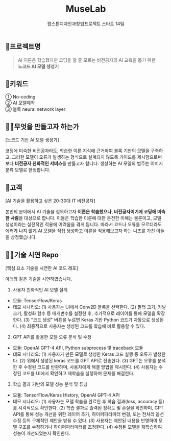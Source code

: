 <div align="center">
  
# MuseLab
캡스톤디자인과창업프로젝트 스타트 14팀 <br/><br/>

</div>

## 🤖프로젝트명
> AI 이론은 학습했지만 코딩을 할 줄 모르는 비전공자의 AI 교육을 돕기 위한 <br/>
> **노코드 AI 모델 생성기**

## 🌟키워드
① No-coding<br/>
② AI 모델제작<br/>
③ 블록 neural network layer<br/>

## 👩‍💻무엇을 만들고자 하는가
[노코드 기반 AI 모델 생성기]

코딩에 미숙한 비전공자라도, 학습한 이론 지식에 근거하여 블록 기반의 모델을 구축하고, 그러한 모델이 오류가 발생하는 형식으로 설계되지 않도록 가이드를 제시함으로써 보다 **비전공자 친화적인 서비스**를 만들고자 합니다. 생성하는 AI 모델의 범주는 이미지 분류 모델로 한정합니다.

## 🤚고객
[AI 기술을 활용하고 싶은 20-30대 IT 비전공자]

본인의 분야에서 AI 기술을 접목하고자 **이론은 학습했으나, 비전공자이기에 코딩에 미숙한 사람**을 대상으로 합니다. 이들은 학습한 이론에 대한 온전한 이해는 물론이고, 모델 생성이라는 실전적인 적용에 어려움을 겪게 됩니다. 따라서 코드나 오류를 모르더라도 에러가 나지 않게 AI 모델을 직접 생성하고 이론을 적용해보고자 하는 니즈를 가진 이들을 상정했습니다.

## 💁‍♀️기술 시연 Repo
[핵심 요소 기술을 시연한 AI 코드 레포]

아래와 같은 기술을 시연하였습니다.

1. 사용자 친화적인 AI 모델 설계
- 모듈: TensorFlow/Keras
- 데모 시나리오: 
	(1) 사용자는 UI에서 Conv2D 블록을 선택한다.
	(2) 필터 크기, 커널 크기, 활성화 함수 등 매개변수를 설정한 후, 추가적으로 레이어를 통해 모델을 확장한다.
	(3) "코드 생성" 버튼을 누르면 Keras 기반 Python 코드가 자동으로 생성된다.
	(4) 최종적으로 사용자는 생성된 코드를 학습에 바로 활용할 수 있다.

2. GPT API를 활용한 모델 오류 분석 및 수정
 - 모듈: OpenAI GPT-4 API, Python subprocess 및 traceback 모듈
 - 데모 시나리오: 
	(1) 사용자가 만든 모델로 생성한 Keras 코드 실행 중 오류가 발생한다.
	(2) 위에서 생성된 keras 코드를 GPT API로 전송한다.
	(3) GPT는 오류를 분석한 후 수정된 코드를 반환하며, 사용자에게 해결 방법을 제시한다.
	(4) 사용자는 수정된 코드를 UI에서 확인하고 재학습을 실행하며 문제를 해결한다.

3. 학습 결과 기반의 모델 성능 분석 및 튜닝
- 모듈: TensorFlow/Keras History, OpenAI GPT-4 API
- 데모 시나리오: 
	(1) 사용자는 모델 학습을 완료한 후 학습 결과(loss, accuracy 등)를 시각적으로 확인한다.
	(2) 학습 결과로 출력된 정확도 및 손실을 확인하며, GPT API를 통해 성능 개선을 위한 레이어 추가, 하이퍼파라미터 변경, 또는 전처리 옵션 수정 등의 구체적인 제안을 받을 수 있다.
	(3) 사용자는 제안된 내용을 반영하여 모델 구조를 수정하거나 하이퍼파라미터를 조정한다.
 	(4) 수정된 모델을 재학습하여 성능이 개선되었는지 확인한다.
   
